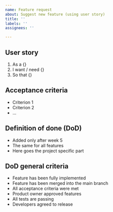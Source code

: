 ```yaml
---
name: Feature request
about: Suggest new feature (using user story)
title: ''
labels: ''
assignees: ''

---
```


## User story
1. As a {}
2. I want / need {}
3. So that {}

## Acceptance criteria
* Criterion 1
* Criterion 2
* ...

## Definition of done (DoD)
* Added only after week 5
* The same for all features
* Here goes the project specific part

## DoD general criteria
* Feature has been fully implemented
* Feature has been merged into the main branch
* All acceptance criteria were met
* Product owner approved features
* All tests are passing
* Developers agreed to release
